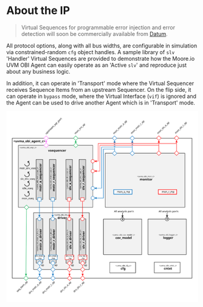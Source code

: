 # About the IP

> Virtual Sequences for programmable error injection and error detection will soon be commercially available from [Datum](https://datumtc.ca/).

All protocol options, along with all bus widths, are configurable in simulation via constrained-random `cfg` object handles. A sample library of `slv` 'Handler' Virtual Sequences are provided to demonstrate how the Moore.io UVM OBI Agent can easily operate as an 'Active `slv`' and reproduce just about any business logic.

In addition, it can operate in 'Transport' mode where the Virtual Sequencer receives Sequence Items from an upstream Sequencer. On the flip side, it can operate in `bypass` mode, where the Virtual Interface (`vif`) is ignored and the Agent can be used to drive another Agent which is in 'Transport' mode.

[![Block Diagram](assets/img/agent_block_diagram.svg)](assets/img/agent_block_diagram.svg)
